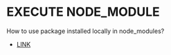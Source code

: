 # EXECUTE NODE_MODULE

How to use package installed locally in node_modules?

- [LINK](https://stackoverflow.com/questions/9679932/how-to-use-package-installed-locally-in-node-modules)
